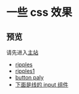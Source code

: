 # 一些 css 效果

## 预览

请先进入[主站](https://mekefly.github.io/quick-style)

- [ripples](./ripples)
- [ripples1](./ripples1)
- [button paly](./button-play)
- [下面是线的 input 组件](./input-line)
